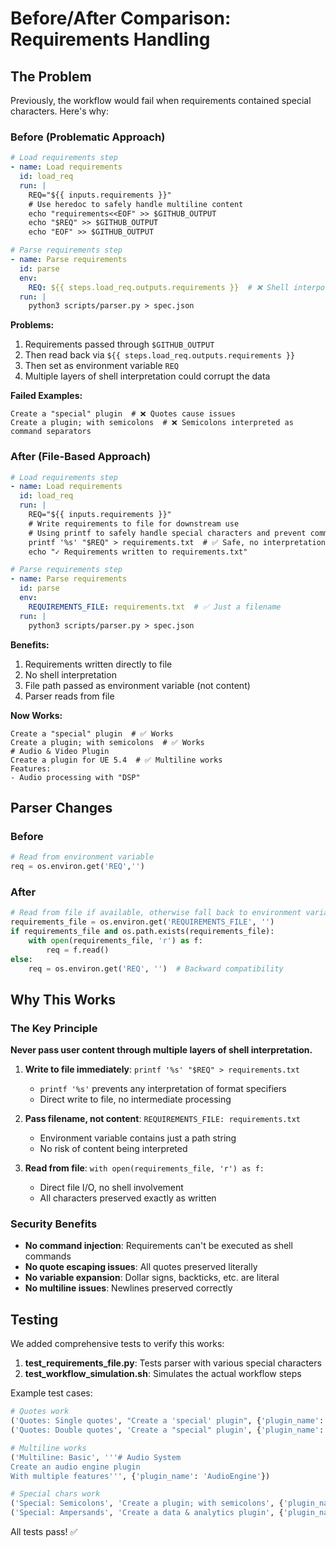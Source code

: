 # Before/After Comparison: Requirements Handling

## The Problem

Previously, the workflow would fail when requirements contained special characters. Here's why:

### Before (Problematic Approach)

```yaml
# Load requirements step
- name: Load requirements
  id: load_req
  run: |
    REQ="${{ inputs.requirements }}"
    # Use heredoc to safely handle multiline content
    echo "requirements<<EOF" >> $GITHUB_OUTPUT
    echo "$REQ" >> $GITHUB_OUTPUT
    echo "EOF" >> $GITHUB_OUTPUT

# Parse requirements step
- name: Parse requirements
  id: parse
  env:
    REQ: ${{ steps.load_req.outputs.requirements }}  # ❌ Shell interpolation issues
  run: |
    python3 scripts/parser.py > spec.json
```

**Problems:**
1. Requirements passed through `$GITHUB_OUTPUT`
2. Then read back via `${{ steps.load_req.outputs.requirements }}`
3. Then set as environment variable `REQ`
4. Multiple layers of shell interpretation could corrupt the data

**Failed Examples:**
```
Create a "special" plugin  # ❌ Quotes cause issues
Create a plugin; with semicolons  # ❌ Semicolons interpreted as command separators
```

### After (File-Based Approach)

```yaml
# Load requirements step
- name: Load requirements
  id: load_req
  run: |
    REQ="${{ inputs.requirements }}"
    # Write requirements to file for downstream use
    # Using printf to safely handle special characters and prevent command execution
    printf '%s' "$REQ" > requirements.txt  # ✅ Safe, no interpretation
    echo "✓ Requirements written to requirements.txt"

# Parse requirements step
- name: Parse requirements
  id: parse
  env:
    REQUIREMENTS_FILE: requirements.txt  # ✅ Just a filename
  run: |
    python3 scripts/parser.py > spec.json
```

**Benefits:**
1. Requirements written directly to file
2. No shell interpretation
3. File path passed as environment variable (not content)
4. Parser reads from file

**Now Works:**
```
Create a "special" plugin  # ✅ Works
Create a plugin; with semicolons  # ✅ Works
# Audio & Video Plugin
Create a plugin for UE 5.4  # ✅ Multiline works
Features:
- Audio processing with "DSP"
```

## Parser Changes

### Before
```python
# Read from environment variable
req = os.environ.get('REQ','')
```

### After
```python
# Read from file if available, otherwise fall back to environment variable
requirements_file = os.environ.get('REQUIREMENTS_FILE', '')
if requirements_file and os.path.exists(requirements_file):
    with open(requirements_file, 'r') as f:
        req = f.read()
else:
    req = os.environ.get('REQ', '')  # Backward compatibility
```

## Why This Works

### The Key Principle
**Never pass user content through multiple layers of shell interpretation.**

1. **Write to file immediately**: `printf '%s' "$REQ" > requirements.txt`
   - `printf '%s'` prevents any interpretation of format specifiers
   - Direct write to file, no intermediate processing

2. **Pass filename, not content**: `REQUIREMENTS_FILE: requirements.txt`
   - Environment variable contains just a path string
   - No risk of content being interpreted

3. **Read from file**: `with open(requirements_file, 'r') as f:`
   - Direct file I/O, no shell involvement
   - All characters preserved exactly as written

### Security Benefits

- **No command injection**: Requirements can't be executed as shell commands
- **No quote escaping issues**: All quotes preserved literally
- **No variable expansion**: Dollar signs, backticks, etc. are literal
- **No multiline issues**: Newlines preserved correctly

## Testing

We added comprehensive tests to verify this works:

1. **test_requirements_file.py**: Tests parser with various special characters
2. **test_workflow_simulation.sh**: Simulates the actual workflow steps

Example test cases:
```python
# Quotes work
('Quotes: Single quotes', "Create a 'special' plugin", {'plugin_name': 'Special'})
('Quotes: Double quotes', 'Create a "special" plugin', {'plugin_name': 'Special'})

# Multiline works
('Multiline: Basic', '''# Audio System
Create an audio engine plugin
With multiple features''', {'plugin_name': 'AudioEngine'})

# Special chars work
('Special: Semicolons', 'Create a plugin; with semicolons', {'plugin_name': 'CreateA'})
('Special: Ampersands', 'Create a data & analytics plugin', {'plugin_name': 'DataAnalytics'})
```

All tests pass! ✅
